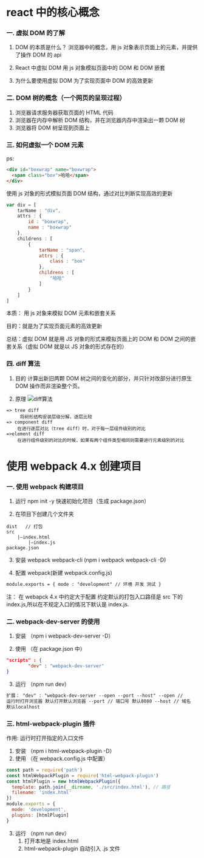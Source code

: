 # react 中的核心概念

### 一. 虚拟 DOM 的了解

1. DOM 的本质是什么？
   浏览器中的概念，用 js 对象表示页面上的元素，并提供了操作 DOM 的 api

2. React 中虚拟 DOM
   用 js 对象模拟页面中的 DOM 和 DOM 嵌套

3. 为什么要使用虚拟 DOM
   为了实现页面中 DOM 的高效更新

### 二. DOM 树的概念（一个网页的呈现过程）

1. 浏览器请求服务器获取页面的 HTML 代码
2. 浏览器在内存中解析 DOM 结构，并在浏览器内存中渲染出一颗 DOM 树
3. 浏览器将 DOM 树呈现到页面上

### 三. 如何虚拟一个 DOM 元素

ps:

```html
<div id="boxwrap" name="boxwrap">
  <span class="box">哈哈</span>
</div>
```

使用 js 对象的形式模拟页面 DOM 结构，通过对比判断实现高效的更新

```javascript
var div = [
	tarName : "div",
	attrs : {
		id : "boxwrap",
		name : "boxwrap"
	},
	childrens : [
		{
			tarName : "span",
			attrs : {
				class : "box"
			},
			childrens : [
				"哈哈"
			]
		}
	]
]
```

本质： 用 js 对象来模拟 DOM 元素和嵌套关系

目的：就是为了实现页面元素的高效更新

总结：虚拟 DOM 就是用 JS 对象的形式来模拟页面上的 DOM 和 DOM 之间的嵌套关系（虚拟 DOM 就是以 JS 对象的形式存在的）

### 四. diff 算法

1. 目的
   计算出新旧两颗 DOM 树之间的变化的部分，并只针对改部分进行原生 DOM 操作而非渲染整个页。

2. 原理
   ![diff算法](https://user-gold-cdn.xitu.io/2018/4/18/162d4772f1f40c49?imageslim 'diff算法')

```
=> tree diff
     将树形结构安装层级分解，逐层比较
=> component diff
	在进行逐层对比（tree diff）时，对于每一层组件级别的对比
=>element diff
	在进行组件级别的对比的时候，如果有两个组件类型相同则需要进行元素级别的对比
```

# 使用 webpack 4.x 创建项目

### 一. 使用 webpack 构建项目

1. 运行 npm init -y 快速初始化项目（生成 package.json）

2. 在项目下创建几个文件夹

```
dist   // 打包
src
    |—index.html
		|—index.js
package.json
```

3. 安装 webpack webpack-cli (npm i webpack webpack-cli -D)

4. 配置 webpack(新建 webpack.config.js)

```html
module.exports = { mode : "development" // 环境 开发 测试 }
```

注： 在 webapck 4.x 中约定大于配置 约定默认的打包入口路径是 src 下的 index.js,所以在不规定入口的情况下默认是 index.js.

### 二. webpack-dev-server 的使用

1. 安装 （npm i webpack-dev-server -D）

2. 使用 （在 package.json 中）

```json
"scripts" : {
		"dev" : "webpack-dev-server"
}
```

3. 运行 （npm run dev）

```html
扩展： "dev" : "webpack-dev-server --open --port --host" --open //
运行时打开浏览器 默认打开默认浏览器 --port // 端口号 默认8080 --host // 域名
默认localhost
```

### 三. html-webpack-plugin 插件

作用: 运行时打开指定的入口文件

1. 安装 （npm i html-webpack-plugin -D）
2. 使用 （在 webpack.config.js 中配置）

```javascript
const path = require('path')
const htmlWebpackPlugin = require('html-webpack-plugin')
const htmlPlugin = new htmlWebpackPlugin({
  template: path.join(__dirname, './src/index.html'), // 路径
  filename: 'index.html'
})
module.exports = {
  mode: 'development',
  plugins: [htmlPlugin]
}
```

3. 运行 （npm run dev）
   1. 打开本地是 index.html
   2. html-webpack-plugin 自动引入 .js 文件
